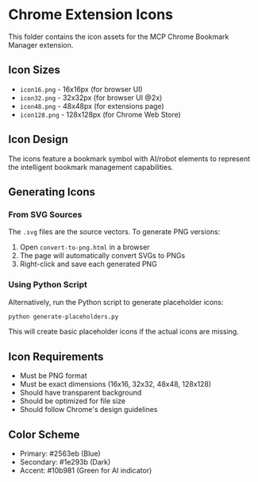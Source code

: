# Chrome Extension Icons

This folder contains the icon assets for the MCP Chrome Bookmark Manager extension.

## Icon Sizes

- `icon16.png` - 16x16px (for browser UI)
- `icon32.png` - 32x32px (for browser UI @2x)
- `icon48.png` - 48x48px (for extensions page)
- `icon128.png` - 128x128px (for Chrome Web Store)

## Icon Design

The icons feature a bookmark symbol with AI/robot elements to represent the intelligent bookmark management capabilities.

## Generating Icons

### From SVG Sources

The `.svg` files are the source vectors. To generate PNG versions:

1. Open `convert-to-png.html` in a browser
2. The page will automatically convert SVGs to PNGs
3. Right-click and save each generated PNG

### Using Python Script

Alternatively, run the Python script to generate placeholder icons:

```bash
python generate-placeholders.py
```

This will create basic placeholder icons if the actual icons are missing.

## Icon Requirements

- Must be PNG format
- Must be exact dimensions (16x16, 32x32, 48x48, 128x128)
- Should have transparent background
- Should be optimized for file size
- Should follow Chrome's design guidelines

## Color Scheme

- Primary: #2563eb (Blue)
- Secondary: #1e293b (Dark)
- Accent: #10b981 (Green for AI indicator)
